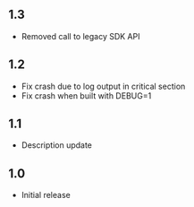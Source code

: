 ## 1.3
 - Removed call to legacy SDK API
## 1.2
 - Fix crash due to log output in critical section
 - Fix crash when built with DEBUG=1
## 1.1
 - Description update
## 1.0
 - Initial release
